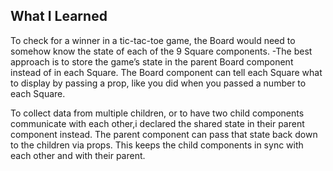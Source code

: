 ## What I Learned
To check for a winner in a tic-tac-toe game, the Board would need to somehow know the state of each of the 9 Square components.
-The best approach is to store the game’s state in the parent Board component instead of in each Square. The Board component can tell each Square what to display by passing a prop, like you did when you passed a number to each Square.

To collect data from multiple children, or to have two child components communicate with each other,i declared the shared state in their parent component instead. The parent component can pass that state back down to the children via props. This keeps the child components in sync with each other and with their parent.